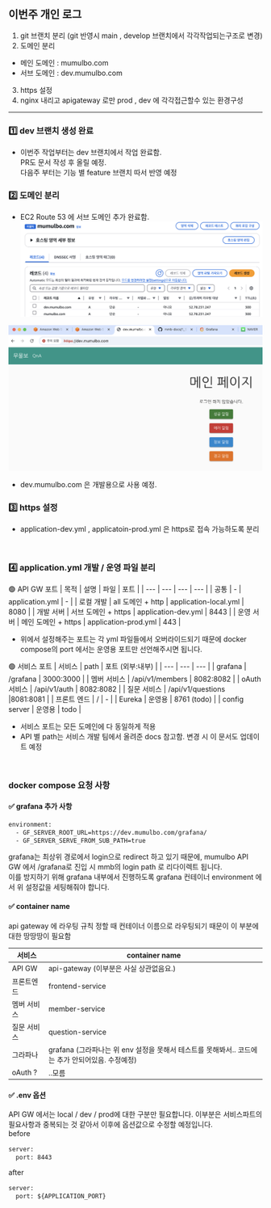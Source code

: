 ## 이번주 개인 로그

1. git 브랜치 분리 (git 반영시 main , develop 브랜치에서 각각작업되는구조로 변경)
2. 도메인 분리 
 - 메인 도메인 : mumulbo.com
 - 서브 도메인 : dev.mumulbo.com
3. https 설정
4. nginx 내리고 apigateway 로만 prod , dev 에 각각접근할수 있는 환경구성

---  

### 1️⃣ dev 브랜치 생성 완료
- 이번주 작업부터는 dev 브랜치에서 작업 완료함.     
PR도 문서 작성 후 올릴 예정.     
다음주 부터는 기능 별 feature 브랜치 따서 반영 예정 

### 2️⃣ 도메인 분리 
- EC2 Route 53 에 서브 도메인 추가 완료함. 
![intro](../../9_images/hlkim_5_1.png)

![intro](../../9_images/hlkim_5_2.png)

- dev.mumulbo.com 은 개발용으로 사용 예정. 

### 3️⃣ https 설정 
- application-dev.yml , applicatoin-prod.yml 은 https로 접속 가능하도록 분리 

<br>

### 4️⃣ application.yml 개발 / 운영 파일 분리   
🟢 API GW 포트
| 목적 | 설명 | 파일 | 포트 |
| --- | --- | --- | --- |
| 공통 | - | application.yml |  - |
| 로컬 개발 | all 도메인 + http | application-local.yml |  8080 |
| 개발 서버  | 서브 도메인 + https | application-dev.yml | 8443 |
| 운영 서버 | 메인 도메인 + https | application-prod.yml | 443 |

* 위에서 설정해주는 포트는 각 yml 파일들에서 오버라이드되기 때문에 docker compose의 port 에서는 운영용 포트만 선언해주시면 됩니다. 

🟢 서비스 포트 
| 서비스 | path | 포트 (외부:내부) |
| --- | --- | --- |
| grafana | /grafana | 3000:3000 |
| 멤버 서비스  | /api/v1/members | 8082:8082 |
| oAuth 서비스  | /api/v1/auth | 8082:8082 |
| 질문 서비스  | /api/v1/questions |8081:8081 |
| 프론트 엔드  | / | - |
| Eureka  | 운영용 | 8761 (todo) |
| config server  | 운영용 | todo |

* 서비스 포트는 모든 도메인에 다 동일하게 적용
* API 별 path는 서비스 개발 팀에서 올려준 docs 참고함. 변경 시 이 문서도 업데이트 예정 
 
<br>

### docker compose 요청 사항 
#### ✅ grafana 추가 사항 
```
environment:
  - GF_SERVER_ROOT_URL=https://dev.mumulbo.com/grafana/
  - GF_SERVER_SERVE_FROM_SUB_PATH=true 
```
grafana는 최상위 경로에서 login으로 redirect 하고 있기 때문에, mumulbo API GW 에서 /grafana로 진입 시 mmb의 login path 로 리다이렉트 됩니다.         
이를 방지하기 위해 grafana 내부에서 진행하도록 grafana 컨테이너 environment 에서 위 설정값을 세팅해줘야 합니다. 

#### ✅ container name 
api gateway 에 라우팅 규칙 정할 때 컨테이너 이름으로 라우팅되기 때문이 이 부분에 대한 땅땅땅이 필요함 

| 서비스 | container name | 
| --- | --- |
| API GW | api-gateway (이부분은 사실 상관없음요.) |
| 프론트엔드 | frontend-service |
| 멤버 서비스 | member-service |
| 질문 서비스 | question-service |
| 그라파나 | grafana (그라파나는 위 env 설정을 못해서 테스트를 못해봐서.. 코드에는 추가 안되어있음. 수정예정) |
| oAuth ?  | ..모름 |

#### ✅ .env 옵션    
API GW 에서는 local / dev / prod에 대한 구분만 필요합니다. 이부분은 서비스파트의 필요사항과 중복되는 것 같아서 이후에 옵션값으로 수정할 예정입니다.     
before 
```
server:
  port: 8443
```
after
```
server:
  port: ${APPLICATION_PORT}
```



